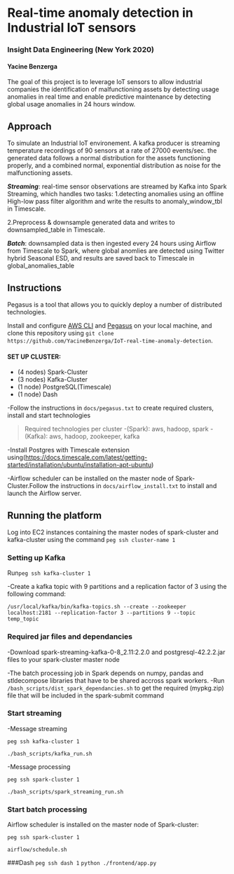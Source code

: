 # Real-time anomaly detection in Industrial IoT sensors
### Insight Data Engineering (New York 2020)
#### Yacine Benzerga


The goal of this project is to leverage IoT sensors to allow industrial companies the identification of malfunctioning assets by detecting usage anomalies in real time and enable predictive maintenance by detecting global usage anomalies in 24 hours window.


## Approach
To simulate an Industrial IoT environement. A kafka producer is streaming temperature recordings of 90 sensors at a rate of 27000 events/sec. the generated data follows a normal distribution for the assets functioning properly, and a combined normal, exponential distribution as noise for the malfunctioning assets.   



***Streaming***: real-time sensor observations are streamed by Kafka into Spark Streaming, which handles two tasks: 
 1.detecting anomalies using an offline High-low pass filter algorithm and write the results to  anomaly_window_tbl in Timescale.
 
2.Preprocess & downsample generated data and writes to downsampled_table in Timescale.


***Batch***: downsampled data is then ingested every 24 hours using Airflow from Timescale to Spark, where global anomlies are detected using Twitter hybrid Seasonal ESD, and results are saved back to Timescale in global_anomalies_table

## Instructions 

Pegasus is a tool that allows you to quickly deploy a number of distributed technologies.

Install and configure [AWS CLI](https://aws.amazon.com/cli/) and [Pegasus](https://github.com/InsightDataScience/pegasus) on your local machine, and clone this repository using
`git clone https://github.com/YacineBenzerga/IoT-real-time-anomaly-detection`.

#### SET UP CLUSTER:
- (4 nodes) Spark-Cluster 
- (3 nodes) Kafka-Cluster
- (1 node) PostgreSQL(Timescale)
- (1 node) Dash 

-Follow the instructions in `docs/pegasus.txt` to create required clusters, install and start technologies

>Required technologies per cluster
-(Spark): aws, hadoop, spark
-(Kafka): aws, hadoop, zookeeper, kafka

-Install Postgres with Timescale extension using(https://docs.timescale.com/latest/getting-started/installation/ubuntu/installation-apt-ubuntu)

-Airflow scheduler can be installed on the master node of Spark-Cluster.Follow the instructions in `docs/airflow_install.txt` to install and launch the Airflow server.



## Running the platform

Log into EC2 instances containing the master nodes of spark-cluster and kafka-cluster using
the command `peg ssh cluster-name 1`

### Setting up Kafka
Run`peg ssh kafka-cluster 1`

-Create a kafka topic with 9 partitions and a replication factor of 3 using the following command:

`/usr/local/kafka/bin/kafka-topics.sh --create --zookeeper localhost:2181 --replication-factor 3 --partitions 9 --topic temp_topic`

### Required jar files and dependancies
-Download spark-streaming-kafka-0-8_2.11:2.2.0 and postgresql-42.2.2.jar files to your spark-cluster master node

-The batch processing job in Spark depends on numpy, pandas and stldecompose libraries that have to be shared accross spark workers.
-Run `/bash_scripts/dist_spark_dependancies.sh` to get the required (mypkg.zip) file that will be included in the spark-submit command

### Start streaming
-Message streaming

`peg ssh kafka-cluster 1`

`./bash_scripts/kafka_run.sh` 

-Message processing

`peg ssh spark-cluster 1`

`./bash_scripts/spark_streaming_run.sh` 

### Start batch processing
Airflow scheduler is installed on the master node of Spark-cluster:

`peg ssh spark-cluster 1`

`airflow/schedule.sh`

###Dash
`peg ssh dash 1`
`python ./frontend/app.py`
